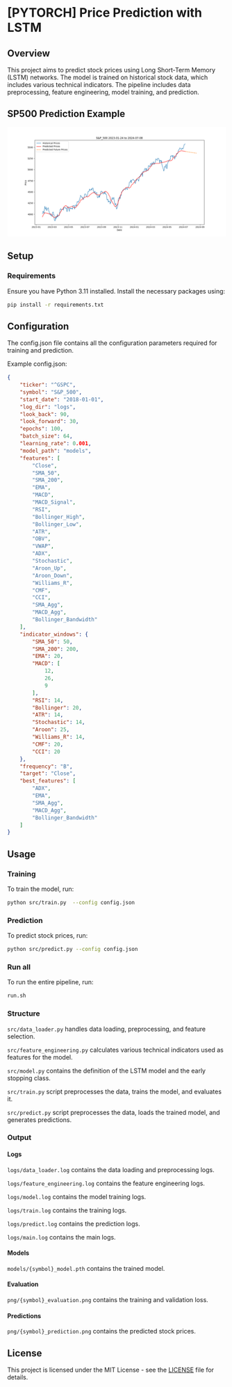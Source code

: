 # [PYTORCH] Price Prediction with LSTM

## Overview

This project aims to predict stock prices using Long Short-Term Memory (LSTM) networks.
The model is trained on historical stock data, which includes various technical indicators.
The pipeline includes data preprocessing, feature engineering, model training, and prediction.

## SP500 Prediction Example

![Prediction](static/S&P_500_365_days.png)

## Setup

### Requirements

Ensure you have Python 3.11 installed. Install the necessary packages using:

```bash
pip install -r requirements.txt
```

## Configuration

The config.json file contains all the configuration parameters required for training and prediction.

Example config.json:

```json
{
    "ticker": "^GSPC",
    "symbol": "S&P_500",
    "start_date": "2018-01-01",
    "log_dir": "logs",
    "look_back": 90,
    "look_forward": 30,
    "epochs": 100,
    "batch_size": 64,
    "learning_rate": 0.001,
    "model_path": "models",
    "features": [
        "Close",
        "SMA_50",
        "SMA_200",
        "EMA",
        "MACD",
        "MACD_Signal",
        "RSI",
        "Bollinger_High",
        "Bollinger_Low",
        "ATR",
        "OBV",
        "VWAP",
        "ADX",
        "Stochastic",
        "Aroon_Up",
        "Aroon_Down",
        "Williams_R",
        "CMF",
        "CCI",
        "SMA_Agg",
        "MACD_Agg",
        "Bollinger_Bandwidth"
    ],
    "indicator_windows": {
        "SMA_50": 50,
        "SMA_200": 200,
        "EMA": 20,
        "MACD": [
            12,
            26,
            9
        ],
        "RSI": 14,
        "Bollinger": 20,
        "ATR": 14,
        "Stochastic": 14,
        "Aroon": 25,
        "Williams_R": 14,
        "CMF": 20,
        "CCI": 20
    },
    "frequency": "B",
    "target": "Close",
    "best_features": [
        "ADX",
        "EMA",
        "SMA_Agg",
        "MACD_Agg",
        "Bollinger_Bandwidth"
    ]
}
```

## Usage

### Training

To train the model, run:

```bash
python src/train.py  --config config.json
```

### Prediction

To predict stock prices, run:

```bash
python src/predict.py --config config.json
```

### Run all

To run the entire pipeline, run:

```bash
run.sh
```

### Structure

`src/data_loader.py` handles data loading, preprocessing, and feature selection.

`src/feature_engineering.py` calculates various technical indicators used as features for the model.

`src/model.py` contains the definition of the LSTM model and the early stopping class.

`src/train.py` script preprocesses the data, trains the model, and evaluates it.

`src/predict.py` script preprocesses the data, loads the trained model, and generates predictions.

### Output

#### Logs

`logs/data_loader.log` contains the data loading and preprocessing logs.

`logs/feature_engineering.log` contains the feature engineering logs.

`logs/model.log` contains the model training logs.

`logs/train.log` contains the training logs.

`logs/predict.log` contains the prediction logs.

`logs/main.log` contains the main logs.

#### Models

`models/{symbol}_model.pth` contains the trained model.

#### Evaluation

`png/{symbol}_evaluation.png` contains the training and validation loss.

#### Predictions

`png/{symbol}_prediction.png` contains the predicted stock prices.

## License

This project is licensed under the MIT License - see the [LICENSE](LICENSE) file for details.
